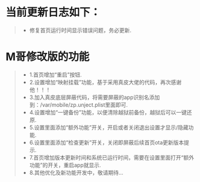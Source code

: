 # 当前更新日志如下：

> - 修复首页运行时间显示错误问题，务必更新.

# M哥修改版的功能

> - 1.首页增加“重启”按钮.
> - 2.设置增加“映射挂载”功能，基于采用真皮大佬的代码，再次感谢他！！！
> - 3.加入真皮底层屏蔽代码，将需要屏蔽的app识别名添加到：/var/mobile/zp.unject.plist里面即可.
> - 4.设置增加“一键备份”功能，以便清除越狱前备份，越狱后可以一键还原.
> - 5.设置里面添加“额外功能”开关，开启或者关闭退出设置才显示/隐藏功能.
> - 6.设置里面添加“检查更新”开关，关闭即屏蔽后续首页ota更新版本提示.
> - 7.首页增加版本更新时间和系统已运行时间，需要在设置里面打开“额外功能”的开关，重启app就显示.
> - 8.其他优化及新功能开发中，敬请期待...
